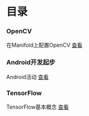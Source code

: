 # 目录
### OpenCV
在Manifold上配置OpenCV [查看](/opencv/opencv4manifold)
### Android开发起步
Android活动 [查看](/android/Android活动)
### TensorFlow
TensorFlow基本概念 [查看](/tensorflow/tensorflow基本概念) 